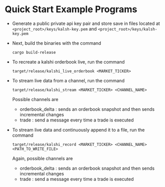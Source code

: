 # Quick Start Example Programs
- Generate a public private api key pair and store save in files located at 
`<project_root>/keys/kalsh-key.pem` and `<project_root>/keys/kalsh-key.pem`

- Next, build the binaries with the command 
    ```{Bash}
    cargo build-release
    ```

- To recreate a kalshi orderbook live, run the command
    ```{Bash}
    target/release/kalshi_live_orderbook <MARKET_TICKER>
    ```

- To stream live data from a channel, run the command
    ```{Bash}
    target/release/kalshi_stream <MARKET_TICKER> <CHANNEL_NAME>
    ```
    Possible channels are 
    - orderbook_delta : sends an orderbook snapshot and then sends incremental changes
    - trade : send a message every time a trade is executed

- To stream live data and continuously append it to a file, run the command
    ```{Bash}
    target/release/kalshi_record <MARKET_TICKER> <CHANNEL_NAME> <PATH_TO_WRITE_FILE>
    ```
    Again, possible channels are 
    - orderbook_delta : sends an orderbook snapshot and then sends incremental changes
    - trade : send a message every time a trade is executed